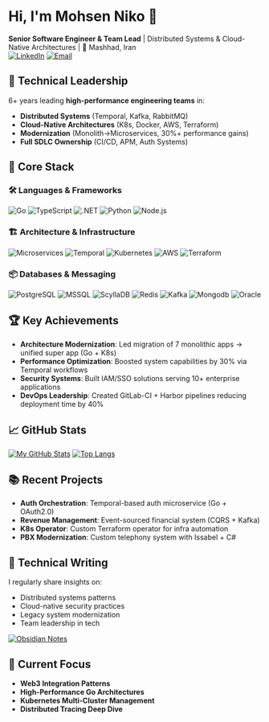 # Hi, I'm Mohsen Niko 👋

**Senior Software Engineer & Team Lead** | Distributed Systems & Cloud-Native Architectures | 🏡 Mashhad, Iran  
[![LinkedIn](https://img.shields.io/badge/-LinkedIn-0077B5?style=flat&logo=linkedin&logoColor=white)](https://linkedin.com/in/mohsen-malvandy-niko)
[![Email](https://img.shields.io/badge/-Email-D14836?style=flat&logo=gmail&logoColor=white)](mailto:mohsenmalvandyniko@gmail.com)

## 🚀 Technical Leadership
6+ years leading **high-performance engineering teams** in:
- **Distributed Systems** (Temporal, Kafka, RabbitMQ)
- **Cloud-Native Architectures** (K8s, Docker, AWS, Terraform)
- **Modernization** (Monolith→Microservices, 30%+ performance gains)
- **Full SDLC Ownership** (CI/CD, APM, Auth Systems)

## 🔧 Core Stack

### 🛠️ Languages & Frameworks
![Go](https://img.shields.io/badge/-Golang-00ADD8?logo=go&logoColor=white)
![TypeScript](https://img.shields.io/badge/-TypeScript-3178C6?logo=typescript&logoColor=white)
![.NET](https://img.shields.io/badge/-C%23%20.NET-512BD4?logo=.net&logoColor=white)
![Python](https://img.shields.io/badge/-Python-3776AB?logo=python&logoColor=white)
![Node.js](https://img.shields.io/badge/-Node.js-339933?logo=node.js&logoColor=white)

### 🏗️ Architecture & Infrastructure
![Microservices](https://img.shields.io/badge/-Microservices-FF6F00?logo=kubernetes&logoColor=white)
![Temporal](https://img.shields.io/badge/-Temporal%20Workflows-000000?logo=temporal&logoColor=white)
![Kubernetes](https://img.shields.io/badge/-Kubernetes-326CE5?logo=kubernetes&logoColor=white)
![AWS](https://img.shields.io/badge/-AWS-232F3E?logo=amazon-aws&logoColor=white)
![Terraform](https://img.shields.io/badge/-Terraform-7B42BC?logo=terraform&logoColor=white)

### 📦 Databases & Messaging
![PostgreSQL](https://img.shields.io/badge/-PostgreSQL-4169E1?logo=postgresql&logoColor=white)
![MSSQL](https://img.shields.io/badge/-SQL%20Server-CC2927?logo=microsoft-sql-server&logoColor=white)
![ScyllaDB](https://img.shields.io/badge/-Scylla/DB-53CADD?logo=apache-cassandra&logoColor=white)
![Redis](https://img.shields.io/badge/-Redis-DC382D?logo=redis&logoColor=white)
![Kafka](https://img.shields.io/badge/-Kafka-231F20?logo=apache-kafka&logoColor=white)
![Mongodb](https://img.shields.io/badge/-MongoDB-13aa52?style=flat-square&logo=mongodb&logoColor=white)
![Oracle](https://img.shields.io/badge/Oracle-F00000.svg?logo=oracle&logoColor=white)


## 🏆 Key Achievements
- **Architecture Modernization**: Led migration of 7 monolithic apps → unified super app (Go + K8s)
- **Performance Optimization**: Boosted system capabilities by 30% via Temporal workflows
- **Security Systems**: Built IAM/SSO solutions serving 10+ enterprise applications
- **DevOps Leadership**: Created GitLab-CI + Harbor pipelines reducing deployment time by 40%

## 📈 GitHub Stats

[![My GitHub Stats](https://github-readme-stats.vercel.app/api?username=MMN3003&show_icons=true&theme=radical&hide_title=true)](https://github.com/MMN3003)
[![Top Langs](https://github-readme-stats.vercel.app/api/top-langs/?username=MMN3003&layout=compact&theme=radical)](https://github.com/MMN3003)

## 📚 Recent Projects
- **Auth Orchestration**: Temporal-based auth microservice (Go + OAuth2.0)
- **Revenue Management**: Event-sourced financial system (CQRS + Kafka)
- **K8s Operator**: Custom Terraform operator for infra automation
- **PBX Modernization**: Custom telephony system with Issabel + C#

## 📝 Technical Writing
I regularly share insights on:
- Distributed systems patterns
- Cloud-native security practices
- Legacy system modernization
- Team leadership in tech

[![Obsidian Notes](https://img.shields.io/badge/-Technical%20Notes-7C3AED?logo=obsidian&logoColor=white)](https://obsidian.md/)

## 🎯 Current Focus
- **Web3 Integration Patterns**
- **High-Performance Go Architectures**
- **Kubernetes Multi-Cluster Management**
- **Distributed Tracing Deep Dive**
